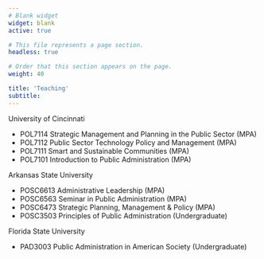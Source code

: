 ```yaml
---
# Blank widget
widget: blank
active: true

# This file represents a page section.
headless: true

# Order that this section appears on the page.
weight: 40

title: 'Teaching'
subtitle:
---
```

University of Cincinnati
- POL7114 Strategic Management and Planning in the Public Sector (MPA)
- POL7112 Public Sector Technology Policy and Management (MPA)
- POL7111 Smart and Sustainable Communities (MPA)
- POL7101 Introduction to Public Administration (MPA)
  
Arkansas State University
- POSC6613 Administrative Leadership (MPA)
- POSC6563 Seminar in Public Administration (MPA)
- POSC6473 Strategic Planning, Management & Policy (MPA)
- POSC3503 Principles of Public Administration (Undergraduate)  

Florida State University
- PAD3003 Public Administration in American Society (Undergraduate)  

